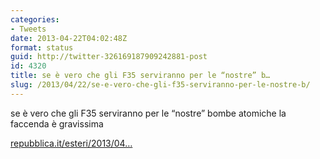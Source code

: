 ```yaml
---
categories:
- Tweets
date: 2013-04-22T04:02:48Z
format: status
guid: http://twitter-326169187909242881-post
id: 4320
title: se è vero che gli F35 serviranno per le “nostre” b…
slug: /2013/04/22/se-e-vero-che-gli-f35-serviranno-per-le-nostre-b/
---
```


se è vero che gli F35 serviranno per le “nostre” bombe atomiche la faccenda è gravissima
  
[repubblica.it/esteri/2013/04…](http://www.repubblica.it/esteri/2013/04/21/news/usa_11_miliardi_per_adeguare_le_atomiche_agli_f-35-57197605/)